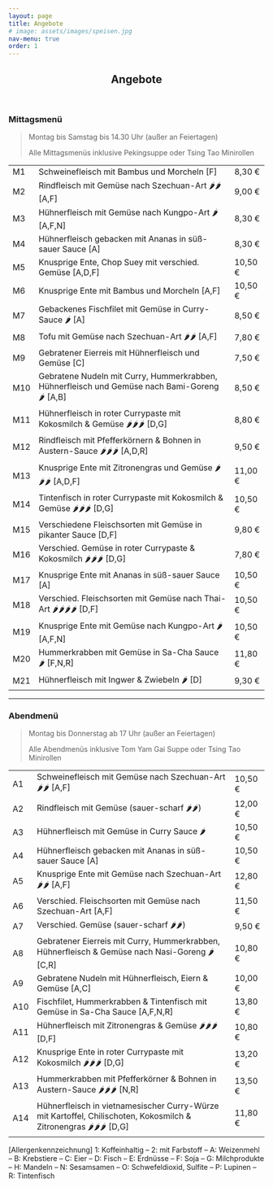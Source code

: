 ```yaml
---
layout: page
title: Angebote
# image: assets/images/speisen.jpg
nav-menu: true
order: 1
---
```


<div id="main" class="alt">
  <section id="one">
    <div class="inner">
      <header class="major">
        <h1>Angebote</h1>
      </header>
      <h3>Mittagsmenü</h3>
      <blockquote>
        <p>Montag bis Samstag bis 14.30 Uhr (außer an Feiertagen)</p>
        <p>Alle Mittagsmenüs inklusive Pekingsuppe oder Tsing Tao Minirollen</p>
      </blockquote>
      <div class="table-wrapper">
        <table>
          <tbody>
            <tr>
              <td>M1</td>
              <td>Schweinefleisch mit Bambus und Morcheln [F]</td>
              <td>8,30 €</td>
            </tr>
            <tr>
              <td>M2</td>
              <td>Rindfleisch mit Gemüse nach Szechuan-Art 🌶🌶 [A,F]</td>
              <td>9,00 €</td>
            </tr>
            <tr>
              <td>M3</td>
              <td>Hühnerfleisch mit Gemüse nach Kungpo-Art 🌶 [A,F,N]</td>
              <td>8,30 €</td>
            </tr>
            <tr>
              <td>M4</td>
              <td>Hühnerfleisch gebacken mit Ananas in süß-sauer Sauce [A]</td>
              <td>8,30 €</td>
            </tr>
            <tr>
              <td>M5</td>
              <td>Knusprige Ente, Chop Suey mit verschied. Gemüse [A,D,F]</td>
              <td>10,50 €</td>
            </tr>
            <tr>
              <td>M6</td>
              <td>Knusprige Ente mit Bambus und Morcheln [A,F]</td>
              <td>10,50 €</td>
            </tr>
            <tr>
              <td>M7</td>
              <td>Gebackenes Fischfilet mit Gemüse in Curry-Sauce 🌶 [A]</td>
              <td>8,50 €</td>
            </tr>
            <tr>
              <td>M8</td>
              <td>Tofu mit Gemüse nach Szechuan-Art 🌶🌶 [A,F]</td>
              <td>7,80 €</td>
            </tr>
            <tr>
              <td>M9</td>
              <td>Gebratener Eierreis mit Hühnerfleisch und Gemüse [C]</td>
              <td>7,50 €</td>
            </tr>
            <tr>
              <td>M10</td>
              <td>Gebratene Nudeln mit Curry, Hummerkrabben, Hühnerfleisch und Gemüse nach Bami-Goreng 🌶 [A,B]</td>
              <td>8,50 €</td>
            </tr>
            <tr>
              <td>M11</td>
              <td>Hühnerfleisch in roter Currypaste mit Kokosmilch & Gemüse 🌶🌶🌶 [D,G]</td>
              <td>8,80 €</td>
            </tr>
            <tr>
              <td>M12</td>
              <td>Rindfleisch mit Pfefferkörnern & Bohnen in Austern-Sauce  🌶🌶🌶 [A,D,R]</td>
              <td>9,50 €</td>
            </tr>
            <tr>
              <td>M13</td>
              <td>Knusprige Ente mit Zitronengras und Gemüse 🌶🌶🌶 [A,D,F]</td>
              <td>11,00 €</td>
            </tr>
            <tr>
              <td>M14</td>
              <td>Tintenfisch in roter Currypaste mit Kokosmilch & Gemüse 🌶🌶🌶 [D,G]</td>
              <td>10,50 €</td>
            </tr>
            <tr>
              <td>M15</td>
              <td>Verschiedene Fleischsorten mit Gemüse in pikanter Sauce [D,F]</td>
              <td>9,80 €</td>
            </tr>
            <tr>
              <td>M16</td>
              <td>Verschied. Gemüse in roter Currypaste & Kokosmilch 🌶🌶🌶 [D,G]</td>
              <td>7,80 €</td>
            </tr>
            <tr>
              <td>M17</td>
              <td>Knusprige Ente mit Ananas in süß-sauer Sauce [A]</td>
              <td>10,50 €</td>
            </tr>
            <tr>
              <td>M18</td>
              <td>Verschied. Fleischsorten mit Gemüse nach Thai-Art 🌶🌶🌶🌶 [D,F]</td>
              <td>10,50 €</td>
            </tr>
            <tr>
              <td>M19</td>
              <td>Knusprige Ente mit Gemüse nach Kungpo-Art 🌶 [A,F,N]</td>
              <td>10,50 €</td>
            </tr>
            <tr>
              <td>M20</td>
              <td>Hummerkrabben mit Gemüse in Sa-Cha Sauce 🌶 [F,N,R]</td>
              <td>11,80 €</td>
            </tr>
            <tr>
              <td>M21</td>
              <td>Hühnerfleisch mit Ingwer & Zwiebeln 🌶 [D]</td>
              <td>9,30 €</td>
            </tr>
          </tbody>
        </table>
      </div>
      <hr class="major" />
      <h3>Abendmenü</h3>
      <blockquote>
        <p>Montag bis Donnerstag ab 17 Uhr (außer an Feiertagen)</p>
        <p>Alle Abendmenüs inklusive Tom Yam Gai Suppe oder Tsing Tao Minirollen</p>
      </blockquote>
      <div class="table-wrapper">
        <table>
          <tbody>
            <tr>
              <td>A1</td>
              <td>Schweinefleisch mit Gemüse nach Szechuan-Art 🌶🌶 [A,F]</td>
              <td>10,50 €</td>
            </tr>
            <tr>
              <td>A2</td>
              <td>Rindfleisch mit Gemüse (sauer-scharf 🌶🌶)</td>
              <td>12,00 €</td>
            </tr>
            <tr>
              <td>A3</td>
              <td>Hühnerfleisch mit Gemüse in Curry Sauce 🌶</td>
              <td>10,50 €</td>
            </tr>
            <tr>
              <td>A4</td>
              <td>Hühnerfleisch gebacken mit Ananas in süß-sauer Sauce [A]</td>
              <td>10,50 €</td>
            </tr>
            <tr>
              <td>A5</td>
              <td>Knusprige Ente mit Gemüse nach Szechuan-Art 🌶🌶 [A,F]</td>
              <td>12,80 €</td>
            </tr>
            <tr>
              <td>A6</td>
              <td>Verschied. Fleischsorten mit Gemüse nach Szechuan-Art [A,F]</td>
              <td>11,50 €</td>
            </tr>
            <tr>
              <td>A7</td>
              <td>Verschied. Gemüse (sauer-scharf 🌶🌶)</td>
              <td>9,50 €</td>
            </tr>
            <tr>
              <td>A8</td>
              <td>Gebratener Eierreis mit Curry, Hummerkrabben, Hühnerfleisch & Gemüse nach Nasi-Goreng 🌶 [C,R]</td>
              <td>10,80 €</td>
            </tr>
            <tr>
              <td>A9</td>
              <td>Gebratene Nudeln mit Hühnerfleisch, Eiern & Gemüse [A,C]</td>
              <td>10,00 €</td>
            </tr>
            <tr>
              <td>A10</td>
              <td>Fischfilet, Hummerkrabben & Tintenfisch mit Gemüse in Sa-Cha Sauce [A,F,N,R]</td>
              <td>13,80 €</td>
            </tr>
            <tr>
              <td>A11</td>
              <td>Hühnerfleisch mit Zitronengras & Gemüse 🌶🌶🌶 [D,F]</td>
              <td>10,80 €</td>
            </tr>
            <tr>
              <td>A12</td>
              <td>Knusprige Ente in roter Currypaste mit Kokosmilch 🌶🌶🌶 [D,G]</td>
              <td>13,20 €</td>
            </tr>
            <tr>
              <td>A13</td>
              <td>Hummerkrabben mit Pfefferkörner & Bohnen in Austern-Sauce 🌶🌶🌶 [N,R]</td>
              <td>13,50 €</td>
            </tr>
            <tr>
              <td>A14</td>
              <td>Hühnerfleisch in vietnamesischer Curry-Würze mit Kartoffel, Chilischoten, Kokosmilch & Zitronengras 🌶🌶🌶 [D,G]</td>
              <td>11,80 €</td>
            </tr>
          </tbody>
        </table>
      </div>
    </div>
    <footer class="major">
      <div class="box">
        [Allergenkennzeichnung] 1: Koffeinhaltig – 2: mit Farbstoff – A: Weizenmehl – B: Krebstiere – C: Eier – D: Fisch – E: Erdnüsse – F: Soja – G: Milchprodukte – H: Mandeln – N: Sesamsamen – O: Schwefeldioxid, Sulfite – P: Lupinen – R: Tintenfisch
      </div>
    </footer>
  </section>
</div>
